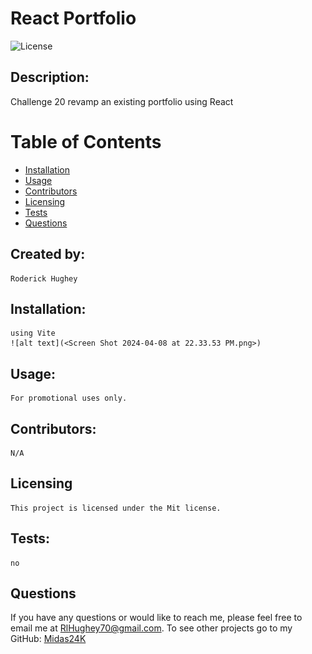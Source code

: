 # React Portfolio
 
  ![License](https://img.shields.io/badge/License-Mit-yellow.svg)

  ## Description:
  Challenge 20 revamp an existing portfolio using React

  # Table of Contents

  * [Installation](#installation)
  * [Usage](#usage)
  * [Contributors](#contributors)
  * [Licensing](#Licensing)
  * [Tests](#tests)
  * [Questions](#questions)
  
  ## Created by:
    Roderick Hughey
   
  ## Installation:
    using Vite
    ![alt text](<Screen Shot 2024-04-08 at 22.33.53 PM.png>)

  ## Usage:
    For promotional uses only. 

  ## Contributors:
    N/A

  ## Licensing
    
    This project is licensed under the Mit license.

  ## Tests:
    no

  ## Questions

  If you have any questions or would like to reach me, please feel free to email me at [RlHughey70@gmail.com](mailto:RlHughey70@gmail.com).
  To see other projects go to my GitHub: [Midas24K](https://github.com/Midas24K)

  
  

